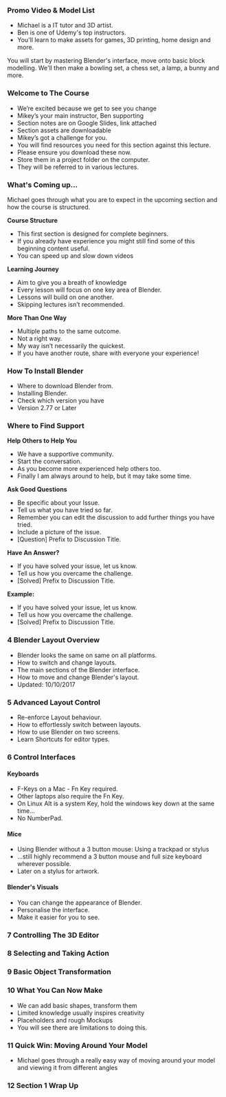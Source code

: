 ### Promo Video & Model List ###

+ Michael is a IT tutor and 3D artist.
+ Ben is one of Udemy's top instructors.
+ You'll learn to make assets for games, 3D printing, home design and more.

You will start by mastering Blender's interface, move onto basic block
modelling. We'll then make a bowling set, a chess set, a lamp, a bunny and
more.

### Welcome to The Course ###

+ We’re excited because we get to see you change
+ Mikey’s your main instructor, Ben supporting
+ Section notes are on Google Slides, link attached
+ Section assets are downloadable
+ Mikey’s got a challenge for you.
+ You will find resources you need for this section against this lecture.
+ Please ensure you download these now.
+ Store them in a project folder on the computer.
+ They will be referred to in various lectures.

### What's Coming up... ###

Michael goes through what you are to expect in the upcoming section and how
the course is structured.

**Course Structure**

+ This first section is designed for complete beginners.
+ If you already have experience you might still find some of this beginning content useful.
+ You can speed up and slow down videos

**Learning Journey**

+ Aim to give you a breath of knowledge
+ Every lesson will focus on one key area of Blender.
+ Lessons will build on one another.
+ Skipping lectures isn’t recommended.

**More Than One Way**

+ Multiple paths to the same outcome.
+ Not a right way.
+ My way isn’t necessarily the quickest.
+ If you have another route, share with everyone your experience!

### How To Install Blender ###

+ Where to download Blender from.
+ Installing Blender.
+ Check which version you have
+ Version 2.77 or Later

### Where to Find Support ###

**Help Others to Help You**
+ We have a supportive community.
+ Start the conversation.
+ As you become more experienced help others too.
+ Finally I am always around to help, but it may take some time.

**Ask Good Questions**

+ Be specific about your Issue.
+ Tell us what you have tried so far.
+ Remember you can edit the discussion to add further things you have tried.
+ Include a picture of the issue.
+ [Question] Prefix to Discussion Title.

**Have An Answer?**

+ If you have solved your issue, let us know.
+ Tell us how you overcame the challenge.
+ [Solved] Prefix to Discussion Title.

**Example:**

+ If you have solved your issue, let us know.
+ Tell us how you overcame the challenge.
+ [Solved] Prefix to Discussion Title.

### 4 Blender Layout Overview ###

+ Blender looks the same on same on all platforms.
+ How to switch and change layouts.
+ The main sections of the Blender interface.
+ How to move and change Blender's layout.
+ Updated: 10/10/2017

### 5 Advanced Layout Control ###

+ Re-enforce Layout behaviour.
+ How to effortlessly switch between layouts.
+ How to use Blender on two screens.
+ Learn Shortcuts for editor types.

### 6 Control Interfaces

#### Keyboards
+ F-Keys on a Mac - Fn Key required.
+ Other laptops also require the Fn Key.
+ On Linux Alt is a system Key, hold the windows key down at the same time…
+ No NumberPad.

#### Mice
+ Using Blender without a 3 button mouse: Using a trackpad or stylus
+ …still highly recommend a 3 button mouse and full size keyboard wherever possible.
+ Later on a stylus for artwork.

#### Blender's Visuals
+ You can change the appearance of Blender.
+ Personalise the interface.
+ Make it easier for you to see.


### 7 Controlling The 3D Editor

### 8 Selecting and Taking Action

### 9 Basic Object Transformation

### 10 What You Can Now Make

+ We can add basic shapes, transform them
+ Limited knowledge usually inspires creativity
+ Placeholders and rough Mockups
+ You will see there are limitations to doing this.

### 11 Quick Win: Moving Around Your Model
+ Michael goes through a really easy way of moving around your model and viewing it from different angles

### 12 Section 1 Wrap Up ###
